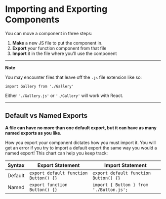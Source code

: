 # Importing and Exporting Components

You can move a component in three steps:

1. **Make** a new JS file to put the component in.
2. **Export** your function component from that file
3. **Import** it in the file where you'll use the component

---

**Note**

You may encounter files that leave off the `.js` file extension like so:

`import Gallery from './Gallery'`

Either `'./Gallery.js'` or `'./Gallery'` will work with React.

---

## Default vs Named Exports

**A file can have no more than one default export, but it can have as many named exports as you like.**

How you export your component dictates how you must import it. You will get
an error if you try to import a default export the same way you would a named
export! This chart can help you keep track:

| Syntax  | Export Statement                      | Import Statement                        |
| ------- | ------------------------------------- | --------------------------------------- |
| Default | `export default function Button() {}` | `export default function Button() {}`   |
| Named   | `export function Button() {}`         | `import { Button } from './Button.js';` |
